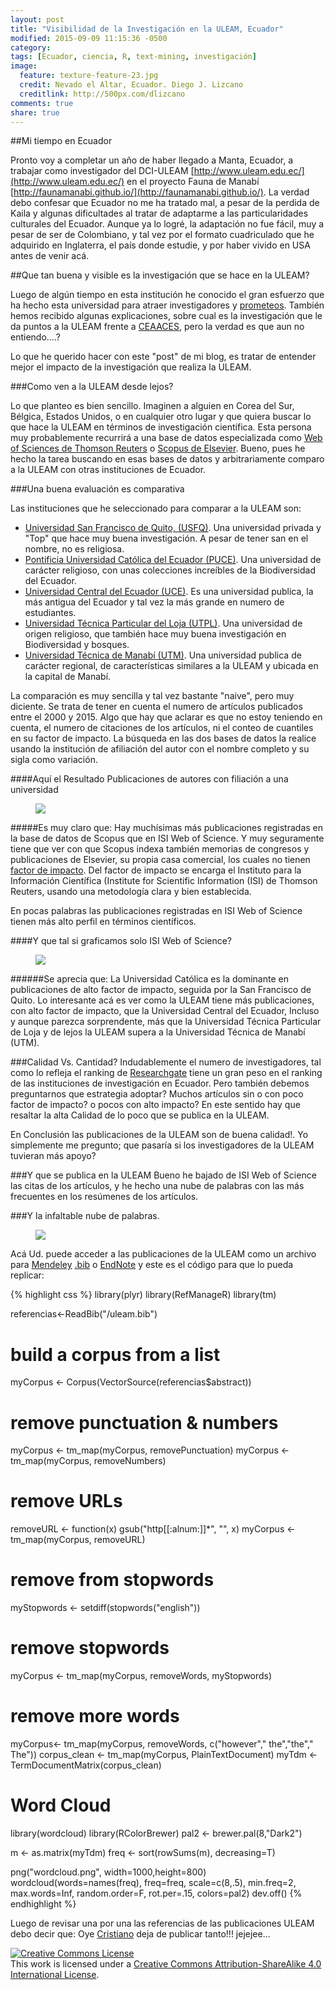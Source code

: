 ```yaml
---
layout: post
title: "Visibilidad de la Investigación en la ULEAM, Ecuador"
modified: 2015-09-09 11:15:36 -0500
category:
tags: [Ecuador, ciencia, R, text-mining, investigación]
image:
  feature: texture-feature-23.jpg
  credit: Nevado el Altar, Ecuador. Diego J. Lizcano
  creditlink: http://500px.com/dlizcano
comments: true
share: true
---
```



##Mi tiempo en Ecuador

Pronto voy a completar un año de haber llegado a Manta, Ecuador, a trabajar como investigador del DCI-ULEAM [http://www.uleam.edu.ec/](http://www.uleam.edu.ec/) en el proyecto Fauna de Manabí [http://faunamanabi.github.io/](http://faunamanabi.github.io/). 
La verdad debo confesar que Ecuador no me ha tratado mal, a pesar de la perdida de Kaila y algunas dificultades al tratar de adaptarme a las particularidades culturales del Ecuador. Aunque ya lo logré, la adaptación no fue fácil, muy a pesar de ser de Colombiano, y tal vez por el formato cuadriculado que he adquirido en Inglaterra, el país donde estudie, y por haber vivido en USA antes de venir acá. 

##Que tan buena y visible es la investigación que se hace en la ULEAM?

Luego de algún tiempo en esta institución he conocido el gran esfuerzo que ha hecho esta universidad para atraer investigadores y [prometeos](http://prometeo.educacionsuperior.gob.ec/). También hemos recibido algunas explicaciones, sobre cual es la investigación que le da puntos a la ULEAM frente a [CEAACES](http://www.ceaaces.gob.ec/), pero la verdad es que aun no entiendo....?

Lo que he querido hacer con este "post" de mi blog, es tratar de entender mejor el impacto de la investigación que realiza la ULEAM.  

###Como ven a la ULEAM desde lejos?

Lo que planteo es bien sencillo. Imaginen a alguien en Corea del Sur, Bélgica, Estados Unidos, o en cualquier otro lugar y que quiera buscar lo que hace la ULEAM en términos de investigación científica. Esta persona muy probablemente 
recurrirá a una base de datos especializada como [Web of Sciences de Thomson Reuters](http://wokinfo.com/) o [Scopus de Elsevier](http://www.elsevier.com/solutions/scopus).  Bueno, pues he hecho la tarea buscando en esas bases de datos y arbitrariamente comparo a la ULEAM con otras instituciones de Ecuador. 

###Una buena evaluación es comparativa

Las instituciones que he seleccionado para comparar a la ULEAM son:

- [Universidad San Francisco de Quito, (USFQ)](http://www.usfq.edu.ec/Paginas/Inicio.aspx). Una universidad privada y "Top" que hace muy buena investigación. A pesar de tener san en el nombre, no es religiosa.
- [Pontificia Universidad Católica del Ecuador (PUCE)](http://www.puce.edu.ec/). Una universidad de carácter religioso, con unas colecciones increíbles de la Biodiversidad del Ecuador.
- [Universidad Central del Ecuador (UCE)](http://www.uce.edu.ec/). Es una universidad publica, la más antigua del Ecuador y tal vez la más grande en numero de estudiantes. 
- [Universidad Técnica Particular del Loja (UTPL)](http://www.utpl.edu.ec/). Una universidad de origen religioso, que también hace muy buena investigación en Biodiversidad y bosques.  
- [Universidad Técnica de Manabí (UTM)](http://www.utm.edu.ec/). Una universidad publica de carácter regional, de características similares a la ULEAM y ubicada en la capital de Manabí. 

La comparación es muy sencilla y tal vez bastante "naive", pero muy diciente. Se trata de tener en cuenta el numero de artículos publicados entre el 2000 y 2015.
Algo que hay que aclarar es que no estoy teniendo en cuenta, el numero de citaciones de los artículos, ni el conteo de cuantiles en su factor de impacto. La búsqueda en las dos bases de datos la realice usando la institución de afiliación del autor con el nombre completo y su sigla como variación.

####Aquí el Resultado
Publicaciones de autores con filiación a una universidad
<figure>
	<a href="/images/uleam/juntas.png"><img src="/images/uleam/juntas.png"></a>
</figure>

#####Es muy claro que:
Hay muchísimas más publicaciones registradas en la base de datos de Scopus que en ISI Web of Science. Y muy seguramente tiene que ver con que Scopus indexa también 
memorias de congresos y publicaciones de Elsevier, su propia casa comercial, los cuales no tienen [factor de impacto](https://es.wikipedia.org/wiki/Factor_de_impacto). Del factor de impacto se encarga el Instituto para la Información Científica (Institute for Scientific Information (ISI) de Thomson Reuters, usando una metodología clara y bien establecida.

En pocas palabras las publicaciones registradas en ISI Web of Science tienen más alto perfil en términos científicos. 

####Y que tal si graficamos solo ISI Web of Science?
<figure>
	<a href="/images/uleam/isi.png"><img src="/images/uleam/isi.png"></a>
</figure>

######Se aprecia que:
La Universidad Católica es la dominante en publicaciones de alto factor de impacto, seguida por la San Francisco de Quito. Lo interesante acá es ver como la ULEAM tiene más publicaciones, con alto factor de impacto, que la 
Universidad Central del Ecuador, Incluso y aunque parezca sorprendente, más que la Universidad Técnica Particular de Loja y de lejos la ULEAM supera a la Universidad Técnica de Manabí (UTM).  

###Calidad Vs. Cantidad?
Indudablemente el numero de investigadores, tal como lo refleja el ranking de [Researchgate](https://www.researchgate.net/institutions/Ecuador?order=rgScore&method=total) tiene un gran peso en el ranking de las instituciones de investigación en Ecuador. Pero también debemos preguntarnos que estrategia adoptar? Muchos artículos sin o con poco factor de impacto? o pocos con alto impacto? En este sentido hay que resaltar la alta Calidad de lo poco que se publica en la ULEAM. 

En Conclusión las publicaciones de la ULEAM son de buena calidad!. Yo simplemente me pregunto; que pasaría si los investigadores de la ULEAM tuvieran más apoyo?

###Y que se publica en la ULEAM
Bueno he bajado de ISI Web of Science las citas de los artículos, y he hecho una nube de palabras con las más frecuentes en los resúmenes de los artículos.

###Y la infaltable nube de palabras.
<figure>
  <a href="/images/uleam/wordcloud.png"><img src="/images/uleam/wordcloud.png"></a>
</figure>


Acá Ud. puede acceder a las publicaciones de la ULEAM como un archivo para [Mendeley](/content/uleam.ris) [.bib](/content/uleam.bib) o [EndNote](/content/uleam_endnote.xml) y este es el código para que lo pueda replicar:


{% highlight css %}
library(plyr)
library(RefManageR)
library(tm)

referencias<-ReadBib("/uleam.bib")

# build a corpus from a list
myCorpus <- Corpus(VectorSource(referencias$abstract))

# remove punctuation & numbers
myCorpus <- tm_map(myCorpus, removePunctuation)
myCorpus <- tm_map(myCorpus, removeNumbers)
# remove URLs
removeURL <- function(x) gsub("http[[:alnum:]]*", "", x)
myCorpus <- tm_map(myCorpus, removeURL)

# remove  from stopwords
myStopwords <- setdiff(stopwords("english"))
# remove stopwords
myCorpus <- tm_map(myCorpus, removeWords, myStopwords)
# remove more words 
myCorpus<- tm_map(myCorpus, removeWords, c("however","  the","the"," The"))
corpus_clean <- tm_map(myCorpus, PlainTextDocument)
myTdm <- TermDocumentMatrix(corpus_clean)

# Word Cloud
library(wordcloud)
library(RColorBrewer)
pal2 <- brewer.pal(8,"Dark2")

m <- as.matrix(myTdm)
freq <- sort(rowSums(m), decreasing=T)

png("wordcloud.png", width=1000,height=800)
wordcloud(words=names(freq), freq=freq, scale=c(8,.5), min.freq=2, 
          max.words=Inf, random.order=F, rot.per=.15, colors=pal2)
dev.off()
{% endhighlight %}

Luego de revisar una por una las referencias de las publicaciones ULEAM debo decir que: Oye [Cristiano](https://www.researchgate.net/profile/Cristiano_Araujo2) deja de publicar tanto!!! jejejee...

<a rel="license" href="http://creativecommons.org/licenses/by-sa/4.0/"><img alt="Creative Commons License" style="border-width:0" src="http://i.creativecommons.org/l/by-sa/4.0/88x31.png" /></a><br />This work is licensed under a <a rel="license" href="http://creativecommons.org/licenses/by-sa/4.0/">Creative Commons Attribution-ShareAlike 4.0 International License</a>.